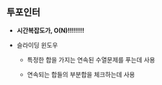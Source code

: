 ## 투포인터

- **시간복잡도가, O(N)!!!!!!!!**



- 슬라이딩 윈도우
  - 특정한 합을 가지는 연속된 수열문제를 푸는데 사용

  - 연속되는 합들의 부분합을 체크하는데 사용

